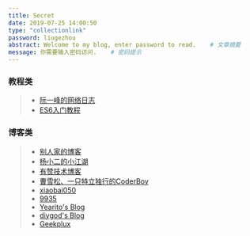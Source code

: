 ```yaml
---
title: Secret
date: 2019-07-25 14:00:50
type: "collectionlink"
password: liugezhou
abstract: Welcome to my blog, enter password to read.    # 文章摘要
message: 你需要输入密码访问.    # 密码提示
---
```

### 教程类
> + [阮一峰的网络日志](http://www.ruanyifeng.com/blog/)
> + [ES6入门教程](http://es6.ruanyifeng.com/)

### 博客类
> + [别人家的博客](https://www.hojun.cn/)
> + [杨小二的小江湖](http://www.yangxiaoer.net/)
> + [有赞技术博客](https://tech.youzan.com/)
> + [曹雪松、一只特立独行的CoderBoy](https://sevencho.github.io/)
> + [xiaobai050](https://zhangnai.xin/2018/11/11/hexo-theme-upgrade/)
> + [9935](https://hooray.github.io/)
> + [Yearito's Blog](http://yearito.cn/posts/hexo-advanced-settings.html)
> + [diygod's Blog](https://diygod.me/)
> + [Geekplux](https://geekplux.com/)